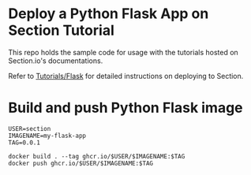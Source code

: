 # Deploy a Python Flask App on Section Tutorial
This repo holds the sample code for usage with the tutorials hosted on Section.io's documentations.

Refer to [Tutorials/Flask](https://www.section.io/docs/tutorials/frameworks/flask/) for detailed instructions on deploying to Section.

# Build and push Python Flask image
```
USER=section
IMAGENAME=my-flask-app
TAG=0.0.1

docker build . --tag ghcr.io/$USER/$IMAGENAME:$TAG
docker push ghcr.io/$USER/$IMAGENAME:$TAG
```
